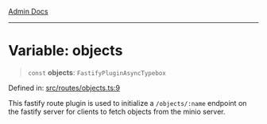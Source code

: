 [Admin Docs](/)

***

# Variable: objects

> `const` **objects**: `FastifyPluginAsyncTypebox`

Defined in: [src/routes/objects.ts:9](https://github.com/Sourya07/talawa-api/blob/ead7a48e0174153214ee7311f8b242ee1c1a12ca/src/routes/objects.ts#L9)

This fastify route plugin is used to initialize a `/objects/:name` endpoint on the fastify server for clients to fetch objects from the minio server.
